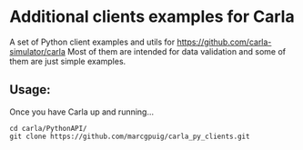 # Additional clients examples for Carla
A set of Python client examples and utils for https://github.com/carla-simulator/carla
Most of them are intended for data validation and some of them are just simple examples.

## Usage:
Once you have Carla up and running...

```
cd carla/PythonAPI/
git clone https://github.com/marcgpuig/carla_py_clients.git
```

